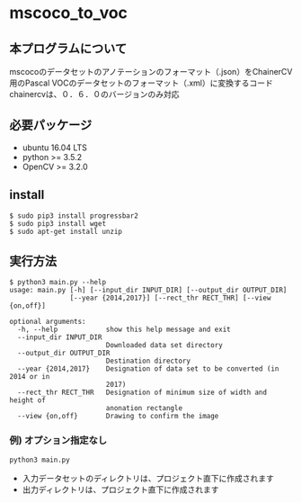 # mscoco_to_voc

## 本プログラムについて

mscocoのデータセットのアノテーションのフォーマット（.json）をChainerCV用のPascal VOCのデータセットのフォーマット（.xml）に変換するコード
chainercvは、０．６．０のバージョンのみ対応

## 必要パッケージ

+ ubuntu 16.04 LTS
+ python >= 3.5.2
+ OpenCV >= 3.2.0

## install

```Shell
$ sudo pip3 install progressbar2
$ sudo pip3 install wget
$ sudo apt-get install unzip
```

## 実行方法

```Shell
$ python3 main.py --help
usage: main.py [-h] [--input_dir INPUT_DIR] [--output_dir OUTPUT_DIR]
               [--year {2014,2017}] [--rect_thr RECT_THR] [--view {on,off}]

optional arguments:
  -h, --help            show this help message and exit
  --input_dir INPUT_DIR
                        Downloaded data set directory
  --output_dir OUTPUT_DIR
                        Destination directory
  --year {2014,2017}    Designation of data set to be converted (in 2014 or in
                        2017)
  --rect_thr RECT_THR   Designation of minimum size of width and height of
                        anonation rectangle
  --view {on,off}       Drawing to confirm the image
```

### 例) オプション指定なし

```bash
python3 main.py
```

+ 入力データセットのディレクトリは、プロジェクト直下に作成されます
+ 出力ディレクトリは、プロジェクト直下に作成されます
